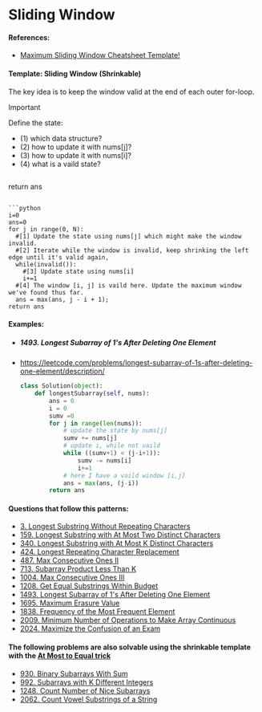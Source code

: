 # Sliding Window

#### References:
- [Maximum Sliding Window Cheatsheet Template!](https://leetcode.com/problems/frequency-of-the-most-frequent-element/solutions/1175088/C++-Maximum-Sliding-Window-Cheatsheet-Template/)


#### Template: Sliding Window (Shrinkable)
  The key idea is to keep the window valid at the end of each outer for-loop.
  > [!IMPORTANT]
  > Define the state:
  > - (1) which data structure?
  > - (2) how to update it with nums[j]?
  > - (3) how to update it with nums[i]?
  > - (4) what is a vaild state?
>   ```python
  return ans
  ```

  ```python
  i=0
  ans=0
  for j in range(0, N):
    #[1] Update the state using nums[j] which might make the window invalid.
    #[2] Iterate while the window is invalid, keep shrinking the left edge until it's valid again,
    while(invalid()):
      #[3] Update state using nums[i]
      i+=1
    #[4] The window [i, j] is vaild here. Update the maximum window we've found thus far.
    ans = max(ans, j - i + 1);
  return ans
  ```


#### Examples:

- ##### 1493. Longest Subarray of 1's After Deleting One Element
- https://leetcode.com/problems/longest-subarray-of-1s-after-deleting-one-element/description/

  ```python
  class Solution(object):
      def longestSubarray(self, nums):
          ans = 0
          i = 0
          sumv =0
          for j in range(len(nums)):
              # update the state by nums[j]
              sumv += nums[j]
              # update i, while not vaild
              while ((sumv+1) < (j-i+1)): 
                  sumv -= nums[i]
                  i+=1
              # here I have a vaild window [i,j]
              ans = max(ans, (j-i))
          return ans
  ```



#### Questions that follow this patterns:
- [3. Longest Substring Without Repeating Characters](https://leetcode.com/problems/longest-substring-without-repeating-characters/description/)
- [159. Longest Substring with At Most Two Distinct Characters](https://leetcode.com/problems/longest-substring-with-at-most-two-distinct-characters/description/)
- [340. Longest Substring with At Most K Distinct Characters](https://leetcode.com/problems/longest-substring-with-at-most-k-distinct-characters/description/)
- [424. Longest Repeating Character Replacement](https://leetcode.com/problems/longest-repeating-character-replacement/description/)
- [487. Max Consecutive Ones II](https://leetcode.com/problems/max-consecutive-ones-ii/description/)
- [713. Subarray Product Less Than K](https://leetcode.com/problems/subarray-product-less-than-k/description/)
- [1004. Max Consecutive Ones III](https://leetcode.com/problems/max-consecutive-ones-iii/description/)
- [1208. Get Equal Substrings Within Budget](https://leetcode.com/problems/get-equal-substrings-within-budget/description/)
- [1493. Longest Subarray of 1's After Deleting One Element](https://leetcode.com/problems/longest-subarray-of-1s-after-deleting-one-element/description/)
- [1695. Maximum Erasure Value](https://leetcode.com/problems/maximum-erasure-value/description/)
- [1838. Frequency of the Most Frequent Element](https://leetcode.com/problems/frequency-of-the-most-frequent-element/description/)
- [2009. Minimum Number of Operations to Make Array Continuous](https://leetcode.com/problems/minimum-number-of-operations-to-make-array-continuous/description/)
- [2024. Maximize the Confusion of an Exam](https://leetcode.com/problems/maximize-the-confusion-of-an-exam/description/)

#### The following problems are also solvable using the shrinkable template with the [At Most to Equal trick](https://leetcode.com/problems/count-vowel-substrings-of-a-string/solutions/1563765/c-on-time-sliding-window/comments/1141941/)

- [930. Binary Subarrays With Sum](https://leetcode.com/problems/binary-subarrays-with-sum/description/)
- [992. Subarrays with K Different Integers](https://leetcode.com/problems/subarrays-with-k-different-integers/description/)
- [1248. Count Number of Nice Subarrays](https://leetcode.com/problems/count-number-of-nice-subarrays/description/)
- [2062. Count Vowel Substrings of a String](https://leetcode.com/problems/count-vowel-substrings-of-a-string/description/)


